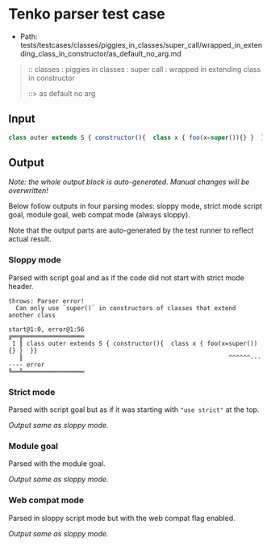 # Tenko parser test case

- Path: tests/testcases/classes/piggies_in_classes/super_call/wrapped_in_extending_class_in_constructor/as_default_no_arg.md

> :: classes : piggies in classes : super call : wrapped in extending class in constructor
>
> ::> as default no arg

## Input

`````js
class outer extends S { constructor(){  class x { foo(x=super()){} }  }}
`````

## Output

_Note: the whole output block is auto-generated. Manual changes will be overwritten!_

Below follow outputs in four parsing modes: sloppy mode, strict mode script goal, module goal, web compat mode (always sloppy).

Note that the output parts are auto-generated by the test runner to reflect actual result.

### Sloppy mode

Parsed with script goal and as if the code did not start with strict mode header.

`````
throws: Parser error!
  Can only use `super()` in constructors of classes that extend another class

start@1:0, error@1:56
╔══╦═════════════════
 1 ║ class outer extends S { constructor(){  class x { foo(x=super()){} }  }}
   ║                                                         ^^^^^^------- error
╚══╩═════════════════

`````

### Strict mode

Parsed with script goal but as if it was starting with `"use strict"` at the top.

_Output same as sloppy mode._

### Module goal

Parsed with the module goal.

_Output same as sloppy mode._

### Web compat mode

Parsed in sloppy script mode but with the web compat flag enabled.

_Output same as sloppy mode._
